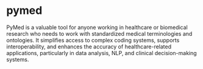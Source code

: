 # pymed
PyMed is a valuable tool for anyone working in healthcare or biomedical research who needs to work with standardized medical terminologies and ontologies. It simplifies access to complex coding systems, supports interoperability, and enhances the accuracy of healthcare-related applications, particularly in data analysis, NLP, and clinical decision-making systems.
